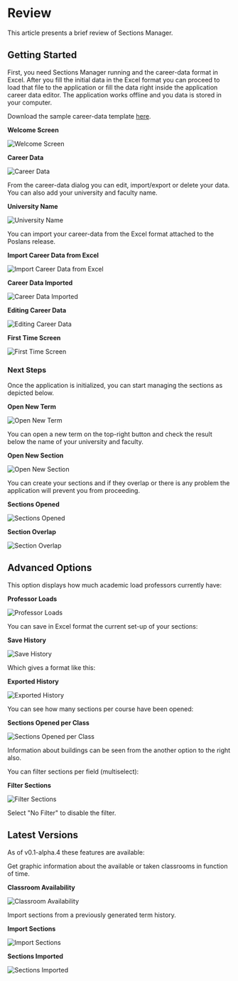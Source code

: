 # Review

This article presents a brief review of Sections Manager.

## Getting Started

First, you need Sections Manager running and the career-data format in Excel.
After you fill the initial data in the Excel format you can proceed to load that
file to the application or fill the data right inside the application career
data editor. The application works offline and you data is stored in your
computer.

Download the sample career-data
template [here](https://github.com/tobiasbriones/poslans/releases/download/v0.1-alpha.4/sm-career-data-template-sample.xlsx).

**Welcome Screen**

![Welcome Screen](https://github.com/tobiasbriones/poslans/releases/download/v0.1-alpha.2/sm-welcome.png)

**Career Data**

![Career Data](https://github.com/tobiasbriones/poslans/releases/download/v0.1-alpha.2/sm-career-data.png)

From the career-data dialog you can edit, import/export or delete your data. You
can also add your university and faculty name.

**University Name**

![University Name](https://github.com/tobiasbriones/poslans/releases/download/v0.1-alpha.2/sm-university-name.png)

You can import your career-data from the Excel format attached to the Poslans
release.

**Import Career Data from Excel**

![Import Career Data from Excel](https://github.com/tobiasbriones/poslans/releases/download/v0.1-alpha.2/sm-import-dialog.png)

**Career Data Imported**

![Career Data Imported](https://github.com/tobiasbriones/poslans/releases/download/v0.1-alpha.2/sm-career-data-imported.png)

**Editing Career Data**

![Editing Career Data](https://github.com/tobiasbriones/poslans/releases/download/v0.1-alpha.2/sm-career-data-edit.png)

**First Time Screen**

![First Time Screen](https://github.com/tobiasbriones/poslans/releases/download/v0.1-alpha.2/sm-first-time-screen.png)

### Next Steps

Once the application is initialized, you can start managing the sections as
depicted below.

**Open New Term**

![Open New Term](https://github.com/tobiasbriones/poslans/releases/download/v0.1-alpha.2/sm-open-new-term.png)

You can open a new term on the top-right button and check the result below the
name of your university and faculty.

**Open New Section**

![Open New Section](https://github.com/tobiasbriones/poslans/releases/download/v0.1-alpha.2/sm-open-new-section.png)

You can create your sections and if they overlap or there is any problem the
application will prevent you from proceeding.

**Sections Opened**

![Sections Opened](https://github.com/tobiasbriones/poslans/releases/download/v0.1-alpha.2/sm-sections-opened.png)

**Section Overlap**

![Section Overlap](https://github.com/tobiasbriones/poslans/releases/download/v0.1-alpha.2/sm-overlap.png)

## Advanced Options

This option displays how much academic load professors currently have:

**Professor Loads**

![Professor Loads](https://github.com/tobiasbriones/poslans/releases/download/v0.1-alpha.2/sm-professor-loads.png)

You can save in Excel format the current set-up of your sections:

**Save History**

![Save History](https://github.com/tobiasbriones/poslans/releases/download/v0.1-alpha.2/sm-save-history.png)

Which gives a format like this:

**Exported History**

![Exported History](https://github.com/tobiasbriones/poslans/releases/download/v0.1-alpha.2/sm-exported-history.png)

You can see how many sections per course have been opened:

**Sections Opened per Class**

![Sections Opened per Class](https://github.com/tobiasbriones/poslans/releases/download/v0.1-alpha.2/sm-sections-opened-per-class.png)

Information about buildings can be seen from the another option to the right
also.

You can filter sections per field (multiselect):

**Filter Sections**

![Filter Sections](https://github.com/tobiasbriones/poslans/releases/download/v0.1-alpha.2/sm-filter-sections.png)

Select "No Filter" to disable the filter.

## Latest Versions

As of v0.1-alpha.4 these features are available:

Get graphic information about the available or taken classrooms in function of
time.

**Classroom Availability**

![Classroom Availability](https://github.com/tobiasbriones/poslans/releases/download/v0.1-alpha.4/sm-classroom-availability.png)

Import sections from a previously generated term history.

**Import Sections**

![Import Sections](https://github.com/tobiasbriones/poslans/releases/download/v0.1-alpha.4/sm-import-sections.png)

**Sections Imported**

![Sections Imported](https://github.com/tobiasbriones/poslans/releases/download/v0.1-alpha.4/sm-sections-imported.png)
